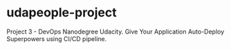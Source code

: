 # udapeople-project
Project 3 - DevOps Nanodegree Udacity. Give Your Application Auto-Deploy Superpowers using CI/CD pipeline.
